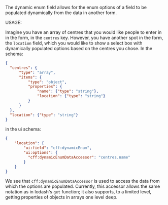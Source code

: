 The dynamic enum field allows for the enum options of a field to be populated dynamically from the data in another form.

USAGE: 

Imagine you have an array of centres that you would like people to enter in in the form, in the `centres` key. However, you have another spot in the form, the `location` field, which you would like to show a select box with dynamically populated options based on the centres you chose. In the schema:

```json
{
  "centres": {
      "type": "array",
      "items": {
          "type": "object",
          "properties": {
              "name": {"type": "string"},
              "location": {"type": "string"}
          }
      }
  },
  "location": {"type": "string"}
}
```

in the ui schema:

```json
{
    "location": {
        "ui:field": "cff:dynamicEnum",
        "ui:options": {
          "cff:dynamicEnumDataAccessor": "centres.name"
        }
    }
}
```

We see that `cff:dynamicEnumDataAccessor` is used to access the data from which the options are populated. Currently, this accessor allows the same notation as in lodash's `get` function; it also supports, to a limited level, getting properties of objects in arrays one level deep.